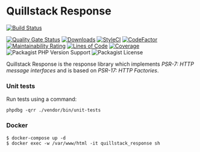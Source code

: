 # Quillstack Response

[![Build Status](https://app.travis-ci.com/quillstack/response.svg?branch=main)](https://app.travis-ci.com/quillstack/response)

[![Quality Gate Status](https://sonarcloud.io/api/project_badges/measure?project=quillstack_response&metric=alert_status)](https://sonarcloud.io/dashboard?id=quillstack_response)
[![Downloads](https://img.shields.io/packagist/dt/quillstack/response.svg)](https://packagist.org/packages/quillstack/response)
[![StyleCI](https://github.styleci.io/repos/291464500/shield?branch=master)](https://github.styleci.io/repos/291464500?branch=master)
[![CodeFactor](https://www.codefactor.io/repository/github/quillstack/response/badge)](https://www.codefactor.io/repository/github/quillstack/response)
[![Maintainability Rating](https://sonarcloud.io/api/project_badges/measure?project=quillstack_response&metric=sqale_rating)](https://sonarcloud.io/dashboard?id=quillstack_response)
[![Lines of Code](https://sonarcloud.io/api/project_badges/measure?project=quillstack_response&metric=ncloc)](https://sonarcloud.io/dashboard?id=quillstack_response)
[![Coverage](https://sonarcloud.io/api/project_badges/measure?project=quillstack_response&metric=coverage)](https://sonarcloud.io/dashboard?id=quillstack_response)
![Packagist PHP Version Support](https://img.shields.io/packagist/php-v/quillstack/response)
![Packagist License](https://img.shields.io/packagist/l/quillstack/response)

Quillstack Response is the response library which implements
_PSR-7: HTTP message interfaces_ and is based on
_PSR-17: HTTP Factories_.

### Unit tests

Run tests using a command:

```
phpdbg -qrr ./vendor/bin/unit-tests
```

### Docker

```shell
$ docker-compose up -d
$ docker exec -w /var/www/html -it quillstack_response sh
```
